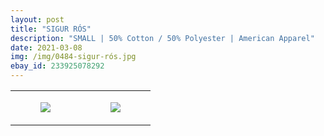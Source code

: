 ```yaml
---
layout: post
title: "SIGUR RÓS"
description: "SMALL | 50% Cotton / 50% Polyester | American Apparel"
date: 2021-03-08
img: /img/0484-sigur-rós.jpg
ebay_id: 233925078292
---
```




<table style="width:100%;"><tr><td style="vertical-align:top;">
      <figure class="tmblr-full" data-orig-height="2048" data-orig-width="1365" data-orig-src="https://concertshirts.netlify.app/shirts/0484/0484-01.jpg"><img src="https://64.media.tumblr.com/7b94f521be7eafd72ecae50bc9c1cc36/cf204ac53fe0bc07-75/s540x810/cd341b2837bc1a0c9582042f9a38db268d90dd49.jpg" data-orig-height="2048" data-orig-width="1365" data-orig-src="https://concertshirts.netlify.app/shirts/0484/0484-01.jpg"/></figure></td>
    <td style="vertical-align:top;">
      <figure class="tmblr-full" data-orig-height="2048" data-orig-width="1365" data-orig-src="https://concertshirts.netlify.app/shirts/0484/0484-02.jpg"><img src="https://64.media.tumblr.com/0a31e356134c6e01f17975afbd497873/cf204ac53fe0bc07-f3/s540x810/66152527691e8987a749d14194bdace10c09837c.jpg" data-orig-height="2048" data-orig-width="1365" data-orig-src="https://concertshirts.netlify.app/shirts/0484/0484-02.jpg"/></figure></td>
  </tr></table>
